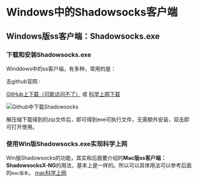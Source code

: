 # Windows中的Shadowsocks客户端

## Windows版ss客户端：Shadowsocks.exe

### 下载和安装Shadowsocks.exe

Winddows中的ss客户端，有多种，常用的是：

去github官网 :

[GitHub上下载（可能访问不了）](https://github.com/shadowsocks/shadowsocks-windows/releases)
或
[科学上网下载](https://kxsw.cf/guide/win.zip)


![Github中下载Shadowsocks](../../assets/img/github_download_shadowsocks_win.jpg)

解压缩下载得到的zip文件后，即可得到exe可执行文件，无需额外安装，双击即可打开使用。

### 使用Win版Shadowsocks.exe实现科学上网

Win版Shadowsocks的功能，其实和后面要介绍的**Mac版ss客户端：ShadowsocksX-NG**的用法，基本上是一样的。所以可以具体用法可以参考后面的`mac版本`。
[mac科学上网](./client_mac.md)

